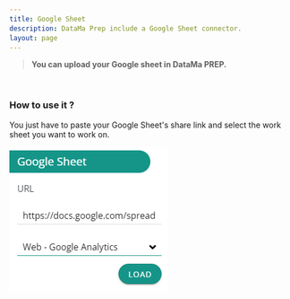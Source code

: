 ```yaml
---
title: Google Sheet
description: DataMa Prep include a Google Sheet connector.
layout: page
---
```


> **You can upload your Google sheet in DataMa PREP.**

<br>

### How to use it ?

You just have to paste your Google Sheet's share link and select the work sheet you want to work on.

![attribution](images/GoogleSheet1.png)
